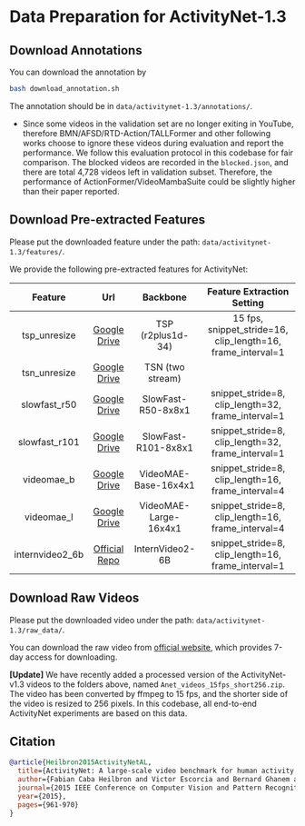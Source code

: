 # Data Preparation for ActivityNet-1.3

## Download Annotations

You can download the annotation by
```bash
bash download_annotation.sh
```
The annotation should be in `data/activitynet-1.3/annotations/`.  

- Since some videos in the validation set are no longer exiting in YouTube, therefore BMN/AFSD/RTD-Action/TALLFormer and other following works choose to ignore these videos during evaluation and report the performance. We follow this evaluation protocol in this codebase for fair comparison. The blocked videos are recorded in the `blocked.json`, and there are total 4,728 videos left in validation subset. Therefore, the performance of ActionFormer/VideoMambaSuite could be slightly higher than their paper reported.

## Download Pre-extracted Features

Please put the downloaded feature under the path: `data/activitynet-1.3/features/`.


We provide the following pre-extracted features for ActivityNet:

|     Feature     |                                                                Url                                                                 |       Backbone        |                  Feature Extraction Setting                  |
| :-------------: | :--------------------------------------------------------------------------------------------------------------------------------: | :-------------------: | :----------------------------------------------------------: |
|  tsp_unresize   |                 [Google Drive](https://drive.google.com/file/d/1INw4tKjSoPL6_9uiB_RCOQ-fyOrA3uOi/view?usp=sharing)                 |   TSP (r2plus1d-34)   | 15 fps,  snippet_stride=16, clip_length=16, frame_interval=1 |
|  tsn_unresize   |                 [Google Drive](https://drive.google.com/file/d/137GfkCoH4Uro_i5kz0d35J1YOx8ftsm6/view?usp=sharing)                 |   TSN (two stream)    |                                                              |
|  slowfast_r50   |                 [Google Drive](https://drive.google.com/file/d/1zwxW8R-EZceEWOQyPOMoJSI-Aaz8cR4r/view?usp=sharing)                 |  SlowFast-R50-8x8x1   |      snippet_stride=8, clip_length=32, frame_interval=1      |
|  slowfast_r101  |                 [Google Drive](https://drive.google.com/file/d/1U--V_eGi_MYeRp0HdNQG0CJDpKWLyFzT/view?usp=sharing)                 |  SlowFast-R101-8x8x1  |      snippet_stride=8, clip_length=32, frame_interval=1      |
|   videomae_b    |                 [Google Drive](https://drive.google.com/file/d/1rsnZXUi4EVuDXYWJy9p11crPGt3Ex18W/view?usp=sharing)                 | VideoMAE-Base-16x4x1  |      snippet_stride=8, clip_length=16, frame_interval=4      |
|   videomae_l    |                 [Google Drive](https://drive.google.com/file/d/1lwb7jy3nHNelmTfRAeztKVZoVzwj5BXx/view?usp=sharing)                 | VideoMAE-Large-16x4x1 |      snippet_stride=8, clip_length=16, frame_interval=4      |
| internvideo2_6b | [Official Repo](https://github.com/OpenGVLab/video-mamba-suite/blob/main/video-mamba-suite/temporal-action-localization/README.md) |    InternVideo2-6B    |      snippet_stride=8, clip_length=16, frame_interval=1      |

## Download Raw Videos

Please put the downloaded video under the path: `data/activitynet-1.3/raw_data/`.

You can download the raw video from [official website](https://docs.google.com/forms/d/e/1FAIpQLSeKaFq9ZfcmZ7W0B0PbEhfbTHY41GeEgwsa7WobJgGUhn4DTQ/viewform), which provides 7-day access for downloading.

**[Update]** We have recently added a processed version of the ActivityNet-v1.3 videos to the folders above, named `Anet_videos_15fps_short256.zip`. The video has been converted by ffmpeg to 15 fps, and the shorter side of the video is resized to 256 pixels. In this codebase, all end-to-end ActivityNet experiments are based on this data.

## Citation

```BibTeX
@article{Heilbron2015ActivityNetAL,
  title={ActivityNet: A large-scale video benchmark for human activity understanding},
  author={Fabian Caba Heilbron and Victor Escorcia and Bernard Ghanem and Juan Carlos Niebles},
  journal={2015 IEEE Conference on Computer Vision and Pattern Recognition (CVPR)},
  year={2015},
  pages={961-970}
}
```
